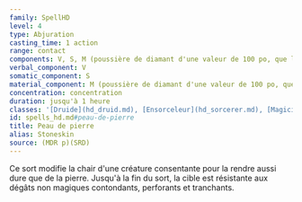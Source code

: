 ```yaml
---
family: SpellHD
level: 4
type: Abjuration
casting_time: 1 action
range: contact
components: V, S, M (poussière de diamant d'une valeur de 100 po, que le sort consume)
verbal_component: V
somatic_component: S
material_component: M (poussière de diamant d'une valeur de 100 po, que le sort consume)
concentration: concentration
duration: jusqu'à 1 heure
classes: '[Druide](hd_druid.md), [Ensorceleur](hd_sorcerer.md), [Magicien](hd_wizard.md), [Rôdeur](hd_ranger.md)'
id: spells_hd.md#peau-de-pierre
title: Peau de pierre
alias: Stoneskin
source: (MDR p)(SRD)
---
```


Ce sort modifie la chair d'une créature consentante pour la rendre aussi dure que de la pierre. Jusqu'à la fin du sort, la cible est résistante aux dégâts non magiques contondants, perforants et tranchants.

